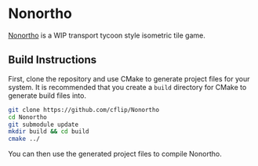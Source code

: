# Nonortho
[Nonortho](https://cflip.net/projects/nonortho/) is a WIP transport tycoon style isometric tile game.

## Build Instructions
First, clone the repository and use CMake to generate project files for your system.
It is recommended that you create a ``build`` directory for CMake to generate build files into.
```sh
git clone https://github.com/cflip/Nonortho
cd Nonortho
git submodule update
mkdir build && cd build
cmake ../
```
You can then use the generated project files to compile Nonortho.
